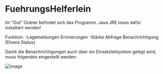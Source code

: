 # FuehrungsHelferlein

Im "Out" Ordner befindet sich das Programm.
Java JRE muss dafür installiert werden!

Funktion:
-Lagemeldungen Erinnerungen
-Stärke Abfrage Benachrichtigung (Divera Status)
 
Damit die Benachrichtigungen auch über ein Einsatzleitsystem gelegt wird, muss folgendes eingestellt werden:

![image](https://user-images.githubusercontent.com/52480593/178091675-0129ffac-64a3-4f54-97e0-6fd63e10c857.png)
